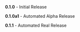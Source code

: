 **0.1.0** - Initial Release

**0.1.0a1** - Automated Alpha Release

**0.1.1** - Automated Real Release
